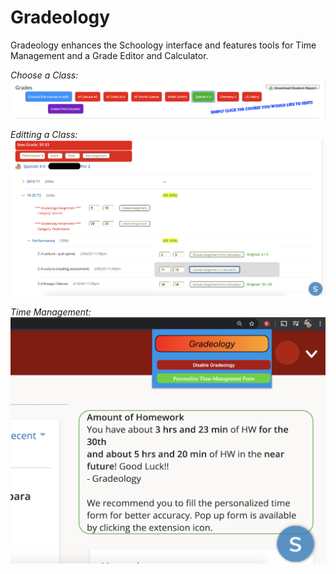 # Gradeology
Gradeology enhances the Schoology interface and features tools for Time Management and a Grade Editor and Calculator. 

*Choose a Class:* 
![Choosing the Class](images/classChoose.png)


*Editting a Class:*
![Editting the Class](images/classEdit.png)


*Time Management:*
![Time Text](images/timeText.png)
